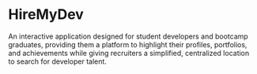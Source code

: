 # HireMyDev
An interactive application designed for student developers and bootcamp graduates, providing them a platform to highlight their profiles, portfolios, and achievements while giving recruiters a simplified, centralized location to search for developer talent.
